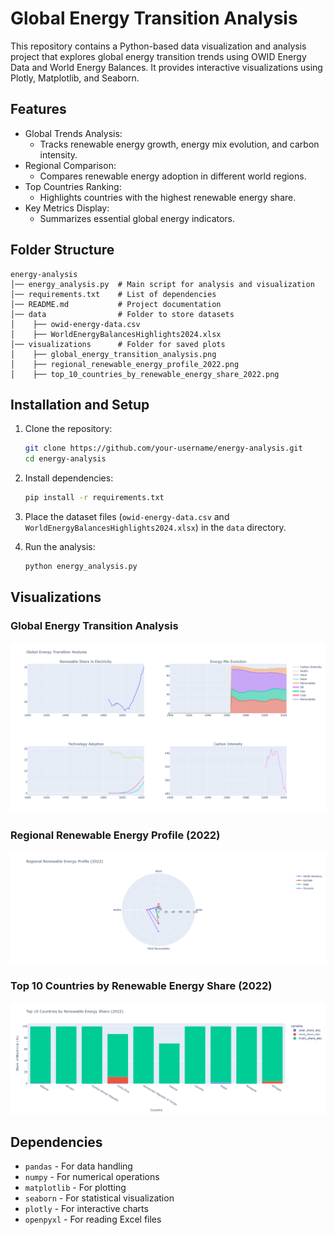 # Global Energy Transition Analysis

This repository contains a Python-based data visualization and analysis project that explores global energy transition trends using OWID Energy Data and World Energy Balances. It provides interactive visualizations using Plotly, Matplotlib, and Seaborn.

## Features

- Global Trends Analysis:
  - Tracks renewable energy growth, energy mix evolution, and carbon intensity.
- Regional Comparison:
  - Compares renewable energy adoption in different world regions.
- Top Countries Ranking:
  - Highlights countries with the highest renewable energy share.
- Key Metrics Display:
  - Summarizes essential global energy indicators.

## Folder Structure

```
energy-analysis
│── energy_analysis.py  # Main script for analysis and visualization
│── requirements.txt    # List of dependencies
│── README.md           # Project documentation
│── data                # Folder to store datasets
│    ├── owid-energy-data.csv
│    ├── WorldEnergyBalancesHighlights2024.xlsx
│── visualizations      # Folder for saved plots
│    ├── global_energy_transition_analysis.png
│    ├── regional_renewable_energy_profile_2022.png
│    ├── top_10_countries_by_renewable_energy_share_2022.png
```

## Installation and Setup

1. Clone the repository:
   ```bash
   git clone https://github.com/your-username/energy-analysis.git
   cd energy-analysis
   ```

2. Install dependencies:
   ```bash
   pip install -r requirements.txt
   ```

3. Place the dataset files (`owid-energy-data.csv` and `WorldEnergyBalancesHighlights2024.xlsx`) in the `data` directory.

4. Run the analysis:
   ```bash
   python energy_analysis.py
   ```

## Visualizations

### Global Energy Transition Analysis
![Global Energy Transition](visualizations/global_energy_transition_analysis.png)

### Regional Renewable Energy Profile (2022)
![Regional Renewable Profile](visualizations/regional_renewable_energy_profile_2022.png)

### Top 10 Countries by Renewable Energy Share (2022)
![Top 10 Countries](visualizations/top_10_countries_by_renewable_energy_share_2022.png)

## Dependencies

- `pandas` - For data handling
- `numpy` - For numerical operations
- `matplotlib` - For plotting
- `seaborn` - For statistical visualization
- `plotly` - For interactive charts
- `openpyxl` - For reading Excel files
